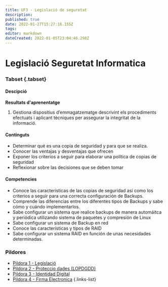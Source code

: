 ```yaml
---
title: UF3 - Legislació de seguretat
description: 
published: true
date: 2022-01-27T15:27:18.155Z
tags: 
editor: markdown
dateCreated: 2022-01-05T23:04:46.298Z
---
```



# Legislació Seguretat Informatica
### Tabset {.tabset}

#### Descipció
**Resultats d'aprenentatge**
1. Gestiona dispositius d’emmagatzematge descrivint els procediments efectuats i aplicant tècniques per assegurar la integritat de la informació.

#### Continguts

- Determinar qué es una copia de seguridad y para que se realiza.
- Conocer las ventajas y desventajas que ofrecen
- Exponer los criterios a seguir para elaborar una política de copias de seguridad
- Reflexionar sobre las decisiones que se deben tomar
#### Competencies
- Conoce las características de las copias de seguridad así como los criterios a seguir para una correcta configuración de Backups.
- Comprende las diferencias entre los diferentes tipos de Backups y sabe cómo y cuándo implementarlos.
- Sabe configurar un sistema que realice backups de manera automáitca y periódica utilizando sistema de paquetes y compresión de Linux
- Sabe configurar un sistema de Backup en red
- Conoce las características y tipos de RAID
- Sabe configurar un sistema RAID en función de unas necesidades determinadas.


### Pildores

- [Pildora 1 - Legislació](legislacio)
- [Pildora 2 - Proteccio dades (LOPDGDD)](proteccio-dades)
- [Pildora 3 - Identidad Digital](identidad-digital)
- [Pildora 4 - Firma Electronica](firma-electronica)
{.links-list}
